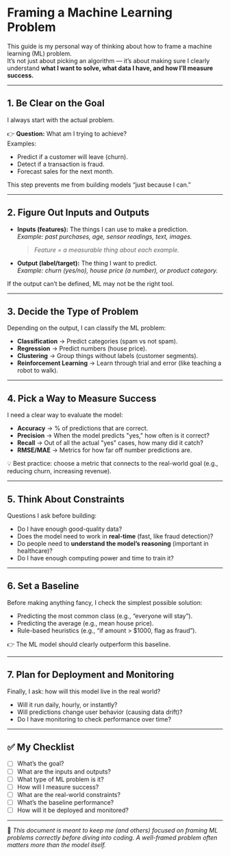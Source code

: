 # Framing a Machine Learning Problem

This guide is my personal way of thinking about how to frame a machine learning (ML) problem.  
It’s not just about picking an algorithm — it’s about making sure I clearly understand **what I want to solve, what data I have, and how I’ll measure success.**

---

## 1. Be Clear on the Goal  
I always start with the actual problem.  

👉 **Question:** What am I trying to achieve?  
Examples:  
- Predict if a customer will leave (churn).  
- Detect if a transaction is fraud.  
- Forecast sales for the next month.  

This step prevents me from building models “just because I can.”

---

## 2. Figure Out Inputs and Outputs  
- **Inputs (features):** The things I can use to make a prediction.  
  *Example: past purchases, age, sensor readings, text, images.*  
  > *Feature = a measurable thing about each example.*  

- **Output (label/target):** The thing I want to predict.  
  *Example: churn (yes/no), house price (a number), or product category.*  

If the output can’t be defined, ML may not be the right tool.

---

## 3. Decide the Type of Problem  
Depending on the output, I can classify the ML problem:  
- **Classification** → Predict categories (spam vs not spam).  
- **Regression** → Predict numbers (house price).  
- **Clustering** → Group things without labels (customer segments).  
- **Reinforcement Learning** → Learn through trial and error (like teaching a robot to walk).  

---

## 4. Pick a Way to Measure Success  
I need a clear way to evaluate the model:  

- **Accuracy** → % of predictions that are correct.  
- **Precision** → When the model predicts "yes," how often is it correct?  
- **Recall** → Out of all the actual "yes" cases, how many did it catch?  
- **RMSE/MAE** → Metrics for how far off number predictions are.  

💡 Best practice: choose a metric that connects to the real-world goal (e.g., reducing churn, increasing revenue).

---

## 5. Think About Constraints  
Questions I ask before building:  
- Do I have enough good-quality data?  
- Does the model need to work in **real-time** (fast, like fraud detection)?  
- Do people need to **understand the model’s reasoning** (important in healthcare)?  
- Do I have enough computing power and time to train it?  

---

## 6. Set a Baseline  
Before making anything fancy, I check the simplest possible solution:  
- Predicting the most common class (e.g., “everyone will stay”).  
- Predicting the average (e.g., mean house price).  
- Rule-based heuristics (e.g., “if amount > $1000, flag as fraud”).  

👉 The ML model should clearly outperform this baseline.

---

## 7. Plan for Deployment and Monitoring  
Finally, I ask: how will this model live in the real world?  
- Will it run daily, hourly, or instantly?  
- Will predictions change user behavior (causing data drift)?  
- Do I have monitoring to check performance over time?  

---

## ✅ My Checklist  
- [ ] What’s the goal?  
- [ ] What are the inputs and outputs?  
- [ ] What type of ML problem is it?  
- [ ] How will I measure success?  
- [ ] What are the real-world constraints?  
- [ ] What’s the baseline performance?  
- [ ] How will it be deployed and monitored?  

---

📌 *This document is meant to keep me (and others) focused on framing ML problems correctly before diving into coding. A well-framed problem often matters more than the model itself.*
